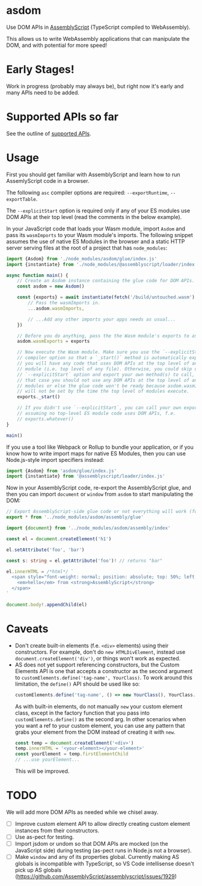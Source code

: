 # asdom

Use DOM APIs in [AssemblyScript](https://assemblyscript.org) (TypeScript compiled to WebAssembly).

This allows us to write WebAssembly applications that can
manipulate the DOM, and with potential for more speed!

# Early Stages!

Work in progress (probably may always be), but right now it's early and many APIs need to be added.

# Supported APIs so far

See the outline of [supported APIs](./supported-APIs.md).

# Usage

First you should get familiar with AssemblyScript and learn how to run
AssemlyScript code in a browser.

The following `asc` compiler options are required: `--exportRuntime`,
`--exportTable`.

The `--explicitStart` option is required only if any of your ES modules use DOM
APIs at their top level (read the comments in the below example).

In your JavaScript code that loads your Wasm module, import `Asdom` and pass
its `wasmImports` to your Wasm module's imports. The following snippet assumes
the use of native ES Modules in the browser and a static HTTP server serving
files at the root of a project that has `node_modules`:

```js
import {Asdom} from './node_modules/asdom/glue/index.js'
import {instantiate} from './node_modules/@assemblyscript/loader/index.js'

async function main() {
	// Create an Asdom instance containing the glue code for DOM APIs.
	const asdom = new Asdom()

	const {exports} = await instantiate(fetch('/build/untouched.wasm'), {
		// Pass the wasmImports in.
		...asdom.wasmImports,

		// ...Add any other imports your apps needs as usual...
	})

	// Before you do anything, pass the the Wasm module's exports to asdom.
	asdom.wasmExports = exports

	// Now execute the Wasm module. Make sure you use the `--explicitStart`
	// compiler option so that a `_start()` method is automatically exported if
	// you will have any code that uses DOM APIs at the top level of any ES
	// module (i.e. top level of any file). Otherwise, you could skip using the
	// `--explicitStart` option and export your own method(s) to call, but in
	// that case you should not use any DOM APIs at the top level of any
	// modules or else the glue code won't be ready because asdom.wasmImports
	// will not be set by the time the top level of modules execute.
	exports._start()

	// If you didn't use `--explicitStart`, you can call your own export instead,
	// assuming no top-level ES module code uses DOM APIs, f.e.
	// exports.whatever()
}

main()
```

If you use a tool like Webpack or Rollup to bundle your application, or if you
know how to write import maps for native ES Modules, then you can use
Node.js-style import specifiers instead:

```js
import {Asdom} from 'asdom/glue/index.js'
import {instantiate} from '@assemblyscript/loader/index.js'
```

Now in your AssemblyScript code, re-export the AssemblyScript glue, and then
you can import `document` or `window` from `asdom` to start manipulating the
DOM:

```ts
// Export AssemblyScript-side glue code or not everything will work (for example the customElements API).
export * from '../node_modules/asdom/assembly/glue'

import {document} from '../node_modules/asdom/assembly/index'

const el = document.createElement('h1')

el.setAttribute('foo', 'bar')

const s: string = el.getAttribute('foo')! // returns "bar"

el.innerHTML = /*html*/ `
  <span style="font-weight: normal; position: absolute; top: 50%; left: 50%; transform: translate(-50%, -50%)">
    <em>hello</em> from <strong>AssemblyScript</strong>
  </span>
`

document.body!.appendChild(el)
```

# Caveats

- Don't create built-in elements (f.e. `<div>` elements) using their
  constructors. For example, don't do `new HTMLDivElement`, instead use
  `document.createElement('div')`, or things won't work as expected.
- AS does not yet support referencing constructors, but the Custom Elements API
  is one that accepts a constructor as the second argument to
  `customElements.define('tag-name', YourClass)`. To work around this
  limitation, the `define()` API should be used like so:
  ```js
  customElements.define('tag-name', () => new YourClass(), YourClass.observedAttributes)
  ```
  As with built-in elements, do not manually `new` your custom element class,
  except in the factory function that you pass into `customElements.define()`
  as the second arg. In other scenarios when you want a ref to your custom
  element, you can use any pattern that grabs your element from the DOM instead
  of creating it with `new`.
  ```js
  const temp = document.createElement('<div>')
  temp.innerHTML = '<your-element></your-element>'
  const yourElement = temp.firstElementChild
  // ...use yourElement...
  ```
  This will be improved.

# TODO

We will add more DOM APIs as needed while we chisel away.

- [ ] Improve custom element API to allow directly creating custom element
      instances from their constructors.
- [ ] Use as-pect for testing.
- [ ] Import jsdom or undom so that DOM APIs are mocked (on the JavaScript
      side) during testing (as-pect runs in Node.js not a browser).
- [ ] Make `window` and any of its properties global. Currently making AS
      globals is incompatible with TypeScript, so VS Code intellisense doesn't pick
      up AS globals (https://github.com/AssemblyScript/assemblyscript/issues/1929)

